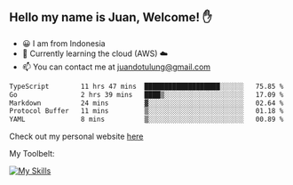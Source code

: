 ## Hello my name is Juan, Welcome! ✋

- 😀 I am from Indonesia
- 📖 Currently learning the cloud (AWS) ☁️
- 📫 You can contact me at juandotulung@gmail.com

<!--START_SECTION:waka-->

```txt
TypeScript        11 hrs 47 mins  ███████████████████░░░░░░   75.85 %
Go                2 hrs 39 mins   ████▒░░░░░░░░░░░░░░░░░░░░   17.09 %
Markdown          24 mins         ▓░░░░░░░░░░░░░░░░░░░░░░░░   02.64 %
Protocol Buffer   11 mins         ▒░░░░░░░░░░░░░░░░░░░░░░░░   01.18 %
YAML              8 mins          ▒░░░░░░░░░░░░░░░░░░░░░░░░   00.89 %
```

<!--END_SECTION:waka-->

Check out my personal website [here](https://juanchristian.com)

My Toolbelt:

[![My Skills](https://skillicons.dev/icons?i=go,js,ts,nodejs,express,react,nextjs,vue,tailwind,vite,html,css,python,php,aws,bash,linux,postgres,mysql,redis,kafka,docker,vercel,netlify,vscode,figma)](https://skillicons.dev)

